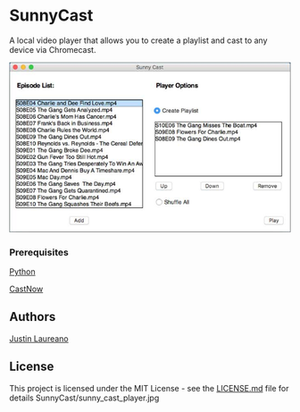 # SunnyCast

A local video player that allows you to create a playlist and cast to any device via Chromecast.

![Sunny Cast Player](https://github.com/JustinLaureano/SunnyCast/blob/master/sunny_cast_player.jpg "Sunny Cast Player")

### Prerequisites

[Python](https://www.python.org/)

[CastNow](https://github.com/xat/castnow)

## Authors

[Justin Laureano](https://github.com/JustinLaureano)

## License

This project is licensed under the MIT License - see the [LICENSE.md](LICENSE.md) file for details
SunnyCast/sunny_cast_player.jpg